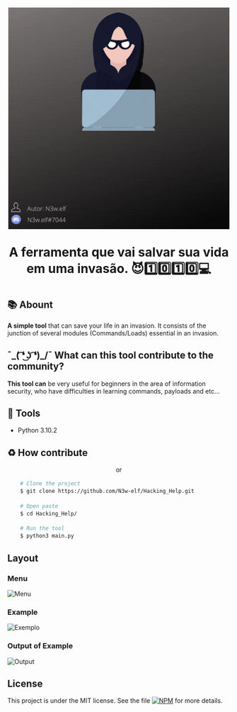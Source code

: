 <h1 align="center">
    <img src='./imagens/HACKER_HELPER.gif'/>
    <p>A ferramenta que vai salvar sua vida em uma invasão. 😈1️⃣0️⃣1️⃣0️⃣💻</p>
<h1>


## 📚 Abount

**A simple tool** that can save your life in an invasion. It consists of the junction of several modules (Commands/Loads) essential in an invasion.

##  ¯\_( ͡❛ ͜ʖ ͡❛)_/¯ What can this tool contribute to the community?

**This tool can** be very useful for beginners in the area of information security, who have difficulties in learning commands, payloads and etc...

## 🔨 Tools

- Python 3.10.2

## ♻️ How contribute

<p align="center">or</p>

```bash
    # Clone the project
    $ git clone https://github.com/N3w-elf/Hacking_Help.git

    # Open paste
    $ cd Hacking_Help/

    # Run the tool
    $ python3 main.py
```

## Layout

### Menu

![Menu](https://github.com/N3w-elf/Hacking_Help/blob/master/imagens/menu.png) 

### Example

![Exemplo](https://github.com/N3w-elf/Hacking_Help/blob/master/imagens/menu-shell-rev.png)


### Output of Example

![Output](https://github.com/N3w-elf/Hacking_Help/blob/master/imagens/saida_shell_rev.png)


##  License

This project is under the MIT license. 
See the file [![NPM](https://img.shields.io/npm/l/react)](https://github.com/N3w-elf/Hacking_Help/blob/master/LICENSE) for more details.
